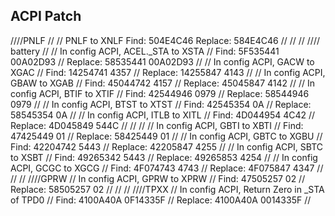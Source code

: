 ## ACPI Patch


////PNLF
//
// PNLF to XNLF
Find:    504E4C46
Replace: 584E4C46
//
//
//
//// battery
//
// In config ACPI, ACEL._STA to XSTA
// Find:    5F535441 00A02D93
// Replace: 58535441 00A02D93
//
// In config ACPI, GACW to XGAC
// Find:     14254741 4357
// Replace:  14255847 4143
//
// In config ACPI, GBAW  to XGAB
// Find:     45044742 4157
// Replace:  45045847 4142
//
// In config ACPI, BTIF to XTIF
// Find:     42544946 0979
// Replace:  58544946 0979
//
// In config ACPI, BTST to XTST
// Find:     42545354 0A
// Replace:  58545354 0A
//
// In config ACPI, ITLB to XITL
// Find:     4D044954 4C42
// Replace:  4D045849 544C
//
//
//
// In config ACPI, GBTI to XBTI
// Find:     47425449 01
// Replace:  58425449 01
//
// In config ACPI, GBTC to XGBU
// Find:     42204742 5443
// Replace:  42205847 4255
//
// In config ACPI, SBTC to XSBT
// Find:     49265342 5443
// Replace:  49265853 4254
//
// In config ACPI, GCGC to XGCG
// Find:     4F074743 4743
// Replace:  4F075847 4347
//
//
//
////GPRW
// In config ACPI, GPRW to XPRW
// Find:     47505257 02
// Replace:  58505257 02
//
//
//
////TPXX
// In config ACPI, Return Zero in _STA of TPD0
// Find:     4100A40A 0F14335F
// Replace:  4100A40A 0014335F
//